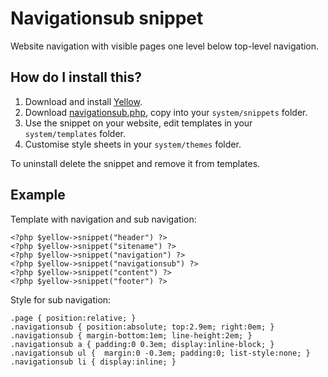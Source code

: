 Navigationsub snippet
=====================
Website navigation with visible pages one level below top-level navigation.

How do I install this?
----------------------
1. Download and install [Yellow](https://github.com/markseu/yellowcms/).  
2. Download [navigationsub.php](navigationsub.php?raw=true), copy into your `system/snippets` folder.  
3. Use the snippet on your website, edit templates in your `system/templates` folder.
4. Customise style sheets in your `system/themes` folder.

To uninstall delete the snippet and remove it from templates.

Example
-------
Template with navigation and sub navigation:

    <?php $yellow->snippet("header") ?>
    <?php $yellow->snippet("sitename") ?>
    <?php $yellow->snippet("navigation") ?>
    <?php $yellow->snippet("navigationsub") ?>
    <?php $yellow->snippet("content") ?>
    <?php $yellow->snippet("footer") ?>

Style for sub navigation:

    .page { position:relative; }
    .navigationsub { position:absolute; top:2.9em; right:0em; }
    .navigationsub { margin-bottom:1em; line-height:2em; }
    .navigationsub a { padding:0 0.3em; display:inline-block; }
    .navigationsub ul {  margin:0 -0.3em; padding:0; list-style:none; }
    .navigationsub li { display:inline; }